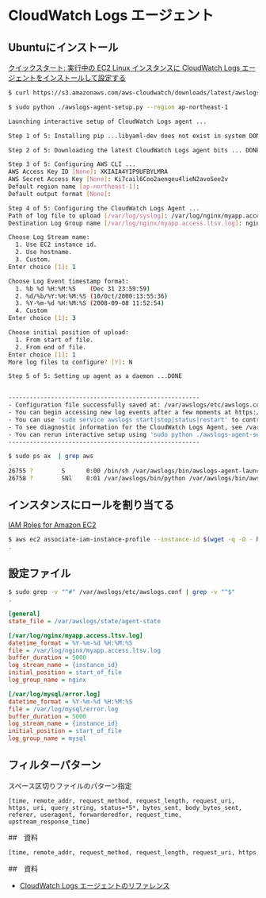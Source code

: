 
# CloudWatch Logs エージェント

## Ubuntuにインストール

[クイックスタート: 実行中の EC2 Linux インスタンスに CloudWatch Logs エージェントをインストールして設定する](https://docs.aws.amazon.com/ja_jp/AmazonCloudWatch/latest/logs/QuickStartEC2Instance.html) 

~~~bash 
$ curl https://s3.amazonaws.com/aws-cloudwatch/downloads/latest/awslogs-agent-setup.py -O
~~~

~~~bash
$ sudo python ./awslogs-agent-setup.py --region ap-northeast-1

Launching interactive setup of CloudWatch Logs agent ... 

Step 1 of 5: Installing pip ...libyaml-dev does not exist in system DONE

Step 2 of 5: Downloading the latest CloudWatch Logs agent bits ... DONE

Step 3 of 5: Configuring AWS CLI ... 
AWS Access Key ID [None]: XKIAIA4YIP9UFBYLMRA
AWS Secret Access Key [None]: Ki7cail6Coo2aengeu4lieN2avoSee2v
Default region name [ap-northeast-1]: 
Default output format [None]: 

Step 4 of 5: Configuring the CloudWatch Logs Agent ... 
Path of log file to upload [/var/log/syslog]: /var/log/nginx/myapp.access.ltsv.log
Destination Log Group name [/var/log/nginx/myapp.access.ltsv.log]: nginx

Choose Log Stream name:
  1. Use EC2 instance id.
  2. Use hostname.
  3. Custom.
Enter choice [1]: 1

Choose Log Event timestamp format:
  1. %b %d %H:%M:%S    (Dec 31 23:59:59)
  2. %d/%b/%Y:%H:%M:%S (10/Oct/2000:13:55:36)
  3. %Y-%m-%d %H:%M:%S (2008-09-08 11:52:54)
  4. Custom
Enter choice [1]: 3

Choose initial position of upload:
  1. From start of file.
  2. From end of file.
Enter choice [1]: 1
More log files to configure? [Y]: N

Step 5 of 5: Setting up agent as a daemon ...DONE


------------------------------------------------------
- Configuration file successfully saved at: /var/awslogs/etc/awslogs.conf
- You can begin accessing new log events after a few moments at https://console.aws.amazon.com/cloudwatch/home?region=ap-northeast-1#logs:
- You can use 'sudo service awslogs start|stop|status|restart' to control the daemon.
- To see diagnostic information for the CloudWatch Logs Agent, see /var/log/awslogs.log
- You can rerun interactive setup using 'sudo python ./awslogs-agent-setup.py --region ap-northeast-1 --only-generate-config'
------------------------------------------------------
~~~

~~~bash
$ sudo ps ax  | grep aws
.
26755 ?        S      0:00 /bin/sh /var/awslogs/bin/awslogs-agent-launcher.sh
26758 ?        SNl    0:01 /var/awslogs/bin/python /var/awslogs/bin/aws logs push --config-file /var/awslogs/etc/awslogs.conf --additional-configs-dir /var/awslogs/etc/config
~~~

## インスタンスにロールを割り当てる

[IAM Roles for Amazon EC2](https://docs.aws.amazon.com/AWSEC2/latest/UserGuide/iam-roles-for-amazon-ec2.html#attach-iam-role)

~~~bash 
$ aws ec2 associate-iam-instance-profile --instance-id $(wget -q -O - http://169.254.169.254/latest/meta-data/instance-id) --iam-instance-profile Name="AppServer"
.
~~~

## 設定ファイル

~~~bash
$ sudo grep -v "^#" /var/awslogs/etc/awslogs.conf | grep -v "^$"
.
~~~

~~~ini
[general]
state_file = /var/awslogs/state/agent-state

[/var/log/nginx/myapp.access.ltsv.log]
datetime_format = %Y-%m-%d %H:%M:%S
file = /var/log/nginx/myapp.access.ltsv.log
buffer_duration = 5000
log_stream_name = {instance_id}
initial_position = start_of_file
log_group_name = nginx

[/var/log/mysql/error.log]
datetime_format = %Y-%m-%d %H:%M:%S
file = /var/log/mysql/error.log
buffer_duration = 5000
log_stream_name = {instance_id}
initial_position = start_of_file
log_group_name = mysql
~~~

## フィルターパターン

スペース区切りファイルのパターン指定

~~~
[time, remote_addr, request_method, request_length, request_uri, https, uri, query_string, status=*5*, bytes_sent, body_bytes_sent, referer, useragent, forwarderedfor, request_time, upstream_response_time]
~~~


##　資料

~~~python
[time, remote_addr, request_method, request_length, request_uri, https, uri, query_string, status=*5*, bytes_sent, body_bytes_sent, referer, useragent, forwarderedfor, request_time, upstream_response_time]
~~~

##　資料

- [CloudWatch Logs エージェントのリファレンス](https://docs.aws.amazon.com/ja_jp/AmazonCloudWatch/latest/logs/AgentReference.html)
